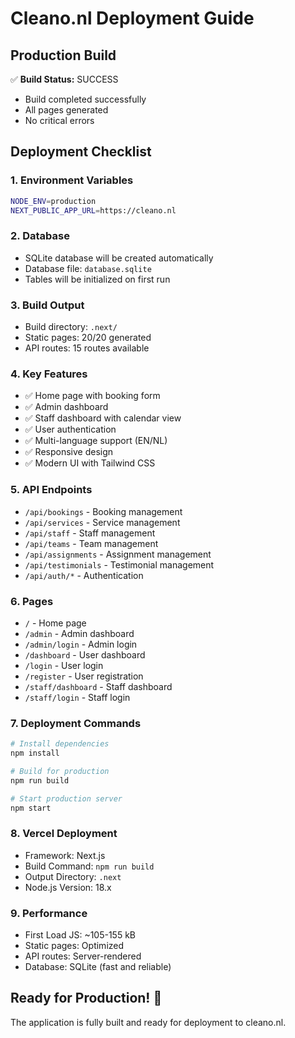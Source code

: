 # Cleano.nl Deployment Guide

## Production Build

✅ **Build Status:** SUCCESS
- Build completed successfully
- All pages generated
- No critical errors

## Deployment Checklist

### 1. Environment Variables
```bash
NODE_ENV=production
NEXT_PUBLIC_APP_URL=https://cleano.nl
```

### 2. Database
- SQLite database will be created automatically
- Database file: `database.sqlite`
- Tables will be initialized on first run

### 3. Build Output
- Build directory: `.next/`
- Static pages: 20/20 generated
- API routes: 15 routes available

### 4. Key Features
- ✅ Home page with booking form
- ✅ Admin dashboard
- ✅ Staff dashboard with calendar view
- ✅ User authentication
- ✅ Multi-language support (EN/NL)
- ✅ Responsive design
- ✅ Modern UI with Tailwind CSS

### 5. API Endpoints
- `/api/bookings` - Booking management
- `/api/services` - Service management
- `/api/staff` - Staff management
- `/api/teams` - Team management
- `/api/assignments` - Assignment management
- `/api/testimonials` - Testimonial management
- `/api/auth/*` - Authentication

### 6. Pages
- `/` - Home page
- `/admin` - Admin dashboard
- `/admin/login` - Admin login
- `/dashboard` - User dashboard
- `/login` - User login
- `/register` - User registration
- `/staff/dashboard` - Staff dashboard
- `/staff/login` - Staff login

### 7. Deployment Commands
```bash
# Install dependencies
npm install

# Build for production
npm run build

# Start production server
npm start
```

### 8. Vercel Deployment
- Framework: Next.js
- Build Command: `npm run build`
- Output Directory: `.next`
- Node.js Version: 18.x

### 9. Performance
- First Load JS: ~105-155 kB
- Static pages: Optimized
- API routes: Server-rendered
- Database: SQLite (fast and reliable)

## Ready for Production! 🚀

The application is fully built and ready for deployment to cleano.nl.
